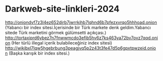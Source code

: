 # Darkweb-site-linkleri-2024

http://oniondvf7z3l4ez652dirb7jwrrkihb7lqhnd6b7pfezxvrqo5hhhoad.onion (Yabancı bir index sitesi.İçerisinde bir Türk markete denk geldim.Yabancı sitede Türk marketini görmek gülümsetti açıkçası.)
http://tortaxiprd6ybez7n7fnwwmcdo3efib5hv6z7ks463ya72bv7ovz7qqd.onion (Her türlü illegal içerik bulabileceğiniz index sitesi)
http://wikibxl7lqw5hgebrbung3peagjvq5p2z43t3fe47d5p6gpxtpwzeid.onion (Başka karışık bir index sitesi.)
